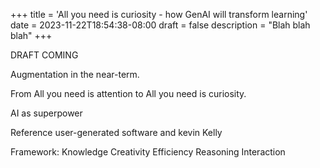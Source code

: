 +++
title = 'All you need is curiosity - how GenAI will transform learning'
date = 2023-11-22T18:54:38-08:00
draft = false
description = "Blah blah blah"
+++

DRAFT COMING

Augmentation in the near-term. 

From All you need is attention to All you need is curiosity. 

AI as superpower

Reference user-generated software and kevin Kelly 

Framework:
Knowledge 
Creativity 
Efficiency 
Reasoning 
Interaction 
